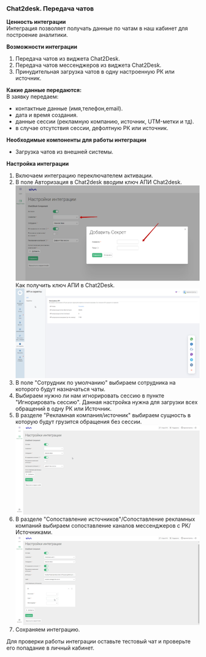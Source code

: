 ### Сhat2desk. Передача чатов  

**Ценность интеграции**  
Интеграция позволяет получать данные по чатам в наш кабинет для построение аналитики.  

**Возможности интеграции**  
1. Передача чатов из виджета Chat2Desk.  
2. Передача чатов мессенджеров из виджета Chat2Desk.  
3. Принудительная загрузка чатов в одну настроенную РК или источник.  

**Какие данные передаются:**  
В заявку передаем:

- контактные данные (имя,телефон,email).  
- дата и время создания.  
- данные сессии (рекламную компанию, источник, UTM-метки и тд).  
- в случае отсутствия сессии, дефолтную РК или источник.  

**Необходимые компоненты для работы интеграции**  
- Загрузка чатов из внешней системы.

**Настройка интеграции**  
1. Включаем интеграцию переключателем активации.  
2. В поле Авторизация в Chat2desk вводим ключ АПИ Chat2desk.  
![image](c2d_cred.png)  
Как получить ключ АПИ в Chat2Desk.  
![image](c2d_api.gif)  
3. В поле "Сотрудник по умолчанию" выбираем сотрудника на которого будут назначаться чаты.  
4. Выбираем нужно ли нам игнорировать сессию в пункте "Игнорировать сессию". Данная настройка нужна для загрузки всех обращений в одну РК или Источник.  
5. В разделе "Рекламная компания/источник" выбираем сущность в которую будут грузится обращения без сессии.  
![image](c2d_rk.gif)  
6. В разделе "Сопоставление источников"/Сопоставление рекламных компаний выбираем сопоставление каналов мессенджеров с РК/Источниками.  
![image](c2d_mess.gif)  
7. Сохраняем интеграцию.  

Для проверки работы интеграции оставьте тестовый чат и проверьте его попадание в личный кабинет.  

